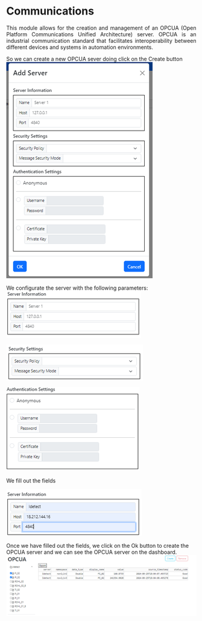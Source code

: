 # Communications
<div style="text-align:justify;">

This module allows for the creation and management of an OPCUA (Open Platform Communications Unified Architecture) server. OPCUA is an industrial communication standard that facilitates interoperability between different devices and systems in automation environments.
</div>

So we can create a new OPCUA sever doing click on the Create button
![alt text](images/image.png)

We configurate  the server with the following parameters:
![alt text](images/image3.png)

![alt text](images/image1.png)

![alt text](images/image2.png)

We fill out the fields

![alt text](images/image4.png)

Once  we have filled out the fields, we click on the Ok button to create the OPCUA server and we can see the OPCUA server on the dashboard.
![alt text](images/image5.png)



